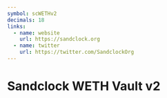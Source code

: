```yaml
---
symbol: scWETHv2
decimals: 18
links:
  - name: website
    url: https://sandclock.org
  - name: twitter
    url: https://twitter.com/SandclockOrg
---
```


# Sandclock WETH Vault v2
